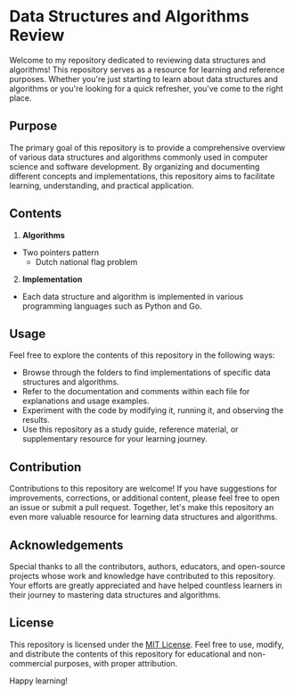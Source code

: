 
# Data Structures and Algorithms Review

Welcome to my repository dedicated to reviewing data structures and algorithms! This repository serves as a resource for learning and reference purposes. Whether you're just starting to learn about data structures and algorithms or you're looking for a quick refresher, you've come to the right place.

## Purpose

The primary goal of this repository is to provide a comprehensive overview of various data structures and algorithms commonly used in computer science and software development. By organizing and documenting different concepts and implementations, this repository aims to facilitate learning, understanding, and practical application.

## Contents
1. **Algorithms**
  - Two pointers pattern
    - Dutch national flag problem

2. **Implementation**
  - Each data structure and algorithm is implemented in various programming languages such as Python and Go. 

## Usage

Feel free to explore the contents of this repository in the following ways:

- Browse through the folders to find implementations of specific data structures and algorithms.
- Refer to the documentation and comments within each file for explanations and usage examples.
- Experiment with the code by modifying it, running it, and observing the results.
- Use this repository as a study guide, reference material, or supplementary resource for your learning journey.

## Contribution

Contributions to this repository are welcome! If you have suggestions for improvements, corrections, or additional content, please feel free to open an issue or submit a pull request. Together, let's make this repository an even more valuable resource for learning data structures and algorithms.

## Acknowledgements

Special thanks to all the contributors, authors, educators, and open-source projects whose work and knowledge have contributed to this repository. Your efforts are greatly appreciated and have helped countless learners in their journey to mastering data structures and algorithms.

## License

This repository is licensed under the [MIT License](LICENSE). Feel free to use, modify, and distribute the contents of this repository for educational and non-commercial purposes, with proper attribution.

Happy learning!

